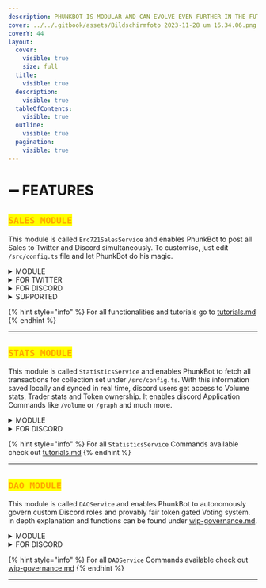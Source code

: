 ```yaml
---
description: PHUNKBOT IS MODULAR AND CAN EVOLVE EVEN FURTHER IN THE FUTURE
cover: ../../.gitbook/assets/Bildschirmfoto 2023-11-28 um 16.34.06.png
coverY: 44
layout:
  cover:
    visible: true
    size: full
  title:
    visible: true
  description:
    visible: true
  tableOfContents:
    visible: true
  outline:
    visible: true
  pagination:
    visible: true
---
```


# ➖ FEATURES

## <mark style="color:orange;">`SALES MODULE`</mark>

This module is called `Erc721SalesService` and enables PhunkBot to post all Sales to Twitter and Discord simultaneously. To customise, just edit `/src/config.ts` file and let PhunkBot do his magic.

<details>

<summary>MODULE</summary>

```typescript
import { Erc721SalesService } from './erc721sales.service';
```

</details>

<details>

<summary>FOR TWITTER</summary>

#### Sample of PhunkBot Log for successfully processed Sales event:

```log
2023-11-28 00:43:15] [base.service] [info]: Successfully tweeted: 1729299877790662770 -> Phunk #2949 was flipped for Ξ0.202 ($411) by servo.eth
| https://t.co/0MvKrg7ULB https://t.co/26upLUEDHu 
```

#### Output:

[https://x.com/PhunkBot/status/1729299877790662770](https://x.com/PhunkBot/status/1729299877790662770?s=20)

</details>

<details>

<summary>FOR DISCORD</summary>

#### Discord Output for tweet above:

<img src="../../.gitbook/assets/Bildschirmfoto 2023-11-28 um 15.34.02 (1).png" alt="" data-size="original">

</details>

<details>

<summary>SUPPORTED</summary>

* [NotLarvaLabs](../notlarvalabs/) marketplace - Support for Bids, Buys and Sells.
* OpenSea marketplace (inkl. SeaPort).
* NFTX - Sweeps, Buys and Sells.
* X2Y2 - Sweeps, Buys and Sells.
* LooksRare v2 - Sweeps, Buys and Sells..
* BLUR.io - Sweeps, Buys and Sells & support for **ERC20** "blurio pool" wrapped ETH.
* **MEV** sniping bot exotic transactions.
* **CLI mode feature: CLI** command implemented to replay transaction.
* Integrated **flywheel** (phunks.pro) sales into bot with custom Message.
* Integrated **Auctions** (phunks.auction) **sales only** with custom Message.
* **Embeded** discord bot design implemented with dynamic smart exchange **ICON** support.

</details>

{% hint style="info" %}
For all functionalities and tutorials go to [tutorials.md](tutorials.md "mention")
{% endhint %}

***

## <mark style="color:orange;">`STATS MODULE`</mark>

This module is called `StatisticsService` and enables PhunkBot to fetch all transactions for collection set under `/src/config.ts`.  With this information saved locally and synced in real time, discord users get access to Volume stats, Trader stats and Token ownership. It enables discord Application Commands like `/volume` or `/graph` and much more.

<details>

<summary>MODULE</summary>

```typescript
import { StatisticsService } from './extensions/statistics.extension.service';
```

</details>

<details>

<summary>FOR DISCORD</summary>

#### Sample of PhunkBot Log for command /owned \<wallet>

```log
[2023-11-26 17:18:54] [statistics.service] [info]: ./token_images/phunk1313.png 
[2023-11-26 17:18:54] [statistics.service] [info]: ./token_images/phunk3301.png 
[2023-11-26 17:18:54] [statistics.service] [info]: ./token_images/phunk5799.png 
[2023-11-26 17:18:54] [statistics.service] [info]: ./token_images/phunk6128.png
```

#### Output:

<img src="../../.gitbook/assets/Bildschirmfoto 2023-11-28 um 15.54.57.png" alt="" data-size="original">

</details>

{% hint style="info" %}
For all `StatisticsService` Commands available check out [tutorials.md](tutorials.md "mention")&#x20;
{% endhint %}

***

## <mark style="color:orange;">`DAO MODULE`</mark>

This module is called `DAOService` and enables PhunkBot to autonomously govern custom Discord roles and provably fair token gated Voting system. in depth explanation and functions can be found under [wip-governance.md](wip-governance.md "mention").&#x20;

<details>

<summary>MODULE</summary>

```typescript
import { DAOService } from './extensions/dao/dao.extension.service';
import { DAOController } from './extensions/dao/dao.controller';
```

</details>

<details>

<summary>FOR DISCORD</summary>

#### Sample of PhunkBot command /createpoll

<img src="../../.gitbook/assets/image (12).png" alt="" data-size="original">

#### Output:

![](<../../.gitbook/assets/image (53).png>)

</details>

{% hint style="info" %}
For all `DAOService` Commands available check out [wip-governance.md](wip-governance.md "mention")
{% endhint %}

***
